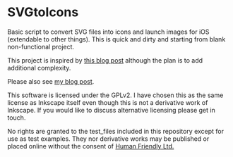 SVGtoIcons
==========

Basic script to convert SVG files into icons and launch images for iOS (extendable to other things). This is quick and dirty and starting from blank non-functional project.

This project is inspired by [this blog post](http://throwachair.com/2013/10/26/generate-all-your-ios-app-icons-with-svg-and-inkscape/) although the plan is to add additional complexity.

Please also see [my blog post](http://blog.human-friendly.com/useful-svg-to-ios-icons-tip-using-inkscape).

This software is licensed under the GPLv2. I have chosen this as the same license as Inkscape itself even though this is not a derivative work of Inkscape. If you would like to discuss alternative licensing please get in touch.

No rights are granted to the test_files included in this repository except for use as test examples. They nor derivative works may be published or placed online without the consent of [Human Friendly Ltd.](http://human-friendly.com)
